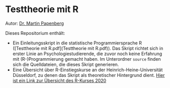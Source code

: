 # Testtheorie mit R

Autor: [Dr. Martin Papenberg](https://m-py.github.io/about/)

Dieses Repositorium enthält:

- Ein Einleitungsskript in die statistische Programmiersprache R ([Testtheorie 
mit R.pdf](Testtheorie mit R.pdf)). Das Skript richtet sich in erster Linie an 
Psychologiestudierende, die zuvor noch keine Erfahrung mit (R-)Programmierung 
gemacht haben. Im Unterordner `source` finden sich die Quelldateien, die dieses 
Skript generieren. 
- Eine Übersicht über R-Einstiegskurse an der Heinrich-Heine-Universität 
Düsseldorf, zu denen das Skript als theoretischer Hintergrund dient. [Hier ist 
ein Link zur Übersicht des R-Kurses 2020](Kurs-2020.md)
